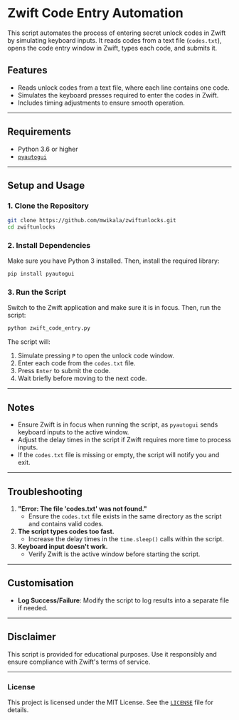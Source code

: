 # Zwift Code Entry Automation

This script automates the process of entering secret unlock codes in Zwift by simulating keyboard inputs. It reads codes from a text file (`codes.txt`), opens the code entry window in Zwift, types each code, and submits it.

## Features

- Reads unlock codes from a text file, where each line contains one code.
- Simulates the keyboard presses required to enter the codes in Zwift.
- Includes timing adjustments to ensure smooth operation.

---

## Requirements

- Python 3.6 or higher
- [`pyautogui`](https://pypi.org/project/PyAutoGUI/)

---

## Setup and Usage

### 1. Clone the Repository

```bash
git clone https://github.com/mwikala/zwiftunlocks.git
cd zwiftunlocks
```

### 2. Install Dependencies

Make sure you have Python 3 installed. Then, install the required library:

```bash
pip install pyautogui
```

### 3. Run the Script

Switch to the Zwift application and make sure it is in focus. Then, run the script:

```bash
python zwift_code_entry.py
```

The script will:
1. Simulate pressing `P` to open the unlock code window.
2. Enter each code from the `codes.txt` file.
3. Press `Enter` to submit the code.
4. Wait briefly before moving to the next code.

---

## Notes

- Ensure Zwift is in focus when running the script, as `pyautogui` sends keyboard inputs to the active window.
- Adjust the delay times in the script if Zwift requires more time to process inputs.
- If the `codes.txt` file is missing or empty, the script will notify you and exit.

---

## Troubleshooting

1. **"Error: The file 'codes.txt' was not found."**
   - Ensure the `codes.txt` file exists in the same directory as the script and contains valid codes.
2. **The script types codes too fast.**
   - Increase the delay times in the `time.sleep()` calls within the script.
3. **Keyboard input doesn't work.**
   - Verify Zwift is the active window before starting the script.

---

## Customisation

- **Log Success/Failure**: Modify the script to log results into a separate file if needed.

---

## Disclaimer

This script is provided for educational purposes. Use it responsibly and ensure compliance with Zwift's terms of service.

---

### License

This project is licensed under the MIT License. See the [`LICENSE`](./LICENSE.md) file for details.

